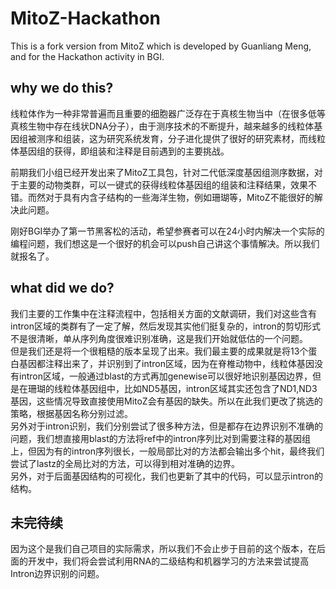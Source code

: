 # MitoZ-Hackathon
This is a fork version from MitoZ which is developed by Guanliang Meng, and for the Hackathon activity in BGI.

## why we do this?
线粒体作为一种非常普遍而且重要的细胞器广泛存在于真核生物当中（在很多低等真核生物中存在线状DNA分子），由于测序技术的不断提升，越来越多的线粒体基因组被测序和组装，这为研究系统发育，分子进化提供了很好的研究素材，而线粒体基因组的获得，即组装和注释是目前遇到的主要挑战。

前期我们小组已经开发出来了MitoZ工具包，针对二代低深度基因组测序数据，对于主要的动物类群，可以一键式的获得线粒体基因组的组装和注释结果，效果不错。而然对于具有内含子结构的一些海洋生物，例如珊瑚等，MitoZ不能很好的解决此问题。

刚好BGI举办了第一节黑客松的活动，希望参赛者可以在24小时内解决一个实际的编程问题，我们想这是一个很好的机会可以push自己讲这个事情解决。所以我们就报名了。

## what did we do?
我们主要的工作集中在注释流程中，包括相关方面的文献调研，我们对这些含有intron区域的类群有了一定了解，然后发现其实他们挺复杂的，intron的剪切形式不是很清晰，单从序列角度很难识别准确，这是我们开始就低估的一个问题。  
但是我们还是将一个很粗糙的版本呈现了出来。我们最主要的成果就是将13个蛋白基因都注释出来了，并识别到了intron区域，因为在脊椎动物中，线粒体基因没有intron区域，一般通过blast的方式再加genewise可以很好地识别基因边界，但是在珊瑚的线粒体基因组中，比如ND5基因，intron区域其实还包含了ND1,ND3基因，这些情况导致直接使用MitoZ会有基因的缺失。所以在此我们更改了挑选的策略，根据基因名称分别过滤。  
另外对于intron识别，我们分别尝试了很多种方法，但是都存在边界识别不准确的问题，我们想直接用blast的方法将ref中的intron序列比对到需要注释的基因组上，但因为有的intron序列很长，一般局部比对的方法都会输出多个hit，最终我们尝试了lastz的全局比对的方法，可以得到相对准确的边界。  
另外，对于后面基因结构的可视化，我们也更新了其中的代码，可以显示intron的结构。


## 未完待续
因为这个是我们自己项目的实际需求，所以我们不会止步于目前的这个版本，在后面的开发中，我们将会尝试利用RNA的二级结构和机器学习的方法来尝试提高Intron边界识别的问题。

